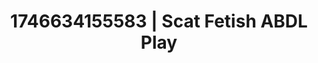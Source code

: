 ---
categories:
- AI-generated
- Whipped cream play
- Queer kinks
- Vintage boudoir
- ASMR
- Delicate restraint
- Cosplay
- Hands behind back
image: /assets/images/1746634155583.jpg
layout: post
seo:
  description: Featured content with premium ABDL Play, Scat Fetish. HD images available.
  keywords: ABDL Play, Scat Fetish
  og_image: /assets/images/1746634155583.jpg
  schema_type: VisualArtwork
tags:
- ABDL Play
- '#1746634155583'
- Scat Fetish
title: 1746634155583 | Scat Fetish ABDL Play
---